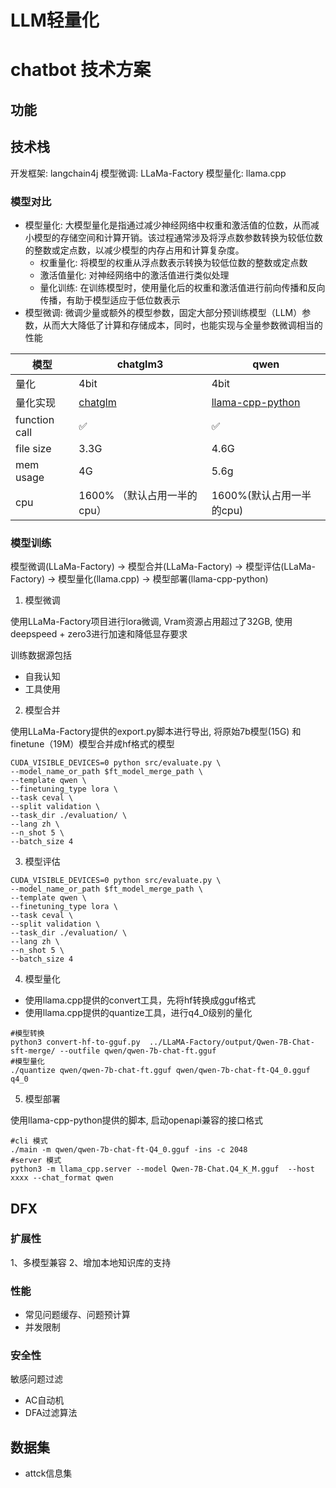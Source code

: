 # LLM轻量化

# chatbot 技术方案

## 功能

## 技术栈

开发框架: langchain4j
模型微调: LLaMa-Factory
模型量化: llama.cpp

### 模型对比

- 模型量化: 大模型量化是指通过减少神经网络中权重和激活值的位数，从而减小模型的存储空间和计算开销。该过程通常涉及将浮点数参数转换为较低位数的整数或定点数，以减少模型的内存占用和计算复杂度。
  - 权重量化: 将模型的权重从浮点数表示转换为较低位数的整数或定点数
  - 激活值量化: 对神经网络中的激活值进行类似处理
  - 量化训练: 在训练模型时，使用量化后的权重和激活值进行前向传播和反向传播，有助于模型适应于低位数表示
- 模型微调: 微调少量或额外的模型参数，固定大部分预训练模型（LLM）参数，从而大大降低了计算和存储成本，同时，也能实现与全量参数微调相当的性能

| 模型          | chatglm3                                         | qwen                                                                             |
| ------------- | ------------------------------------------------ | -------------------------------------------------------------------------------- |
| 量化          | 4bit                                             | 4bit                                                                             |
| 量化实现      | [chatglm](https://github.com/li-plus/chatglmcpp) | [llama-cpp-python](https://github.com/abetlen/llama-cpp-python#function-calling) |
| function call | ✅                                                | ✅                                                                                |
| file size     | 3.3G                                             | 4.6G                                                                             |
| mem usage     | 4G                                               | 5.6g                                                                             |
| cpu           | 1600% （默认占用一半的cpu）                      | 1600%(默认占用一半的cpu)                                                         |

### 模型训练

模型微调(LLaMa-Factory) -> 模型合并(LLaMa-Factory) -> 模型评估(LLaMa-Factory) -> 模型量化(llama.cpp) -> 模型部署(llama-cpp-python)

1. 模型微调  

使用LLaMa-Factory项目进行lora微调, Vram资源占用超过了32GB, 使用deepspeed + zero3进行加速和降低显存要求

训练数据源包括

- 自我认知
- 工具使用

2. 模型合并

使用LLaMa-Factory提供的export.py脚本进行导出, 将原始7b模型(15G) 和 finetune（19M）模型合并成hf格式的模型

```shell
CUDA_VISIBLE_DEVICES=0 python src/evaluate.py \
--model_name_or_path $ft_model_merge_path \
--template qwen \
--finetuning_type lora \
--task ceval \
--split validation \
--task_dir ./evaluation/ \
--lang zh \
--n_shot 5 \
--batch_size 4
```

3. 模型评估

```shell
CUDA_VISIBLE_DEVICES=0 python src/evaluate.py \
--model_name_or_path $ft_model_merge_path \
--template qwen \
--finetuning_type lora \
--task ceval \
--split validation \
--task_dir ./evaluation/ \
--lang zh \
--n_shot 5 \
--batch_size 4
```

4. 模型量化

- 使用llama.cpp提供的convert工具，先将hf转换成gguf格式
- 使用llama.cpp提供的quantize工具，进行q4_0级别的量化

```shell
#模型转换
python3 convert-hf-to-gguf.py  ../LLaMA-Factory/output/Qwen-7B-Chat-sft-merge/ --outfile qwen/qwen-7b-chat-ft.gguf
#模型量化
./quantize qwen/qwen-7b-chat-ft.gguf qwen/qwen-7b-chat-ft-Q4_0.gguf q4_0
```

5. 模型部署

使用llama-cpp-python提供的脚本, 启动openapi兼容的接口格式

```shell
#cli 模式
./main -m qwen/qwen-7b-chat-ft-Q4_0.gguf -ins -c 2048
#server 模式
python3 -m llama_cpp.server --model Qwen-7B-Chat.Q4_K_M.gguf  --host xxxx --chat_format qwen
```

## DFX

### 扩展性

1、多模型兼容
2、增加本地知识库的支持

### 性能

- 常见问题缓存、问题预计算
- 并发限制

### 安全性

敏感问题过滤

- AC自动机
- DFA过滤算法 

## 数据集

- attck信息集